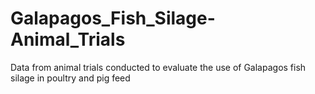 # Galapagos_Fish_Silage-Animal_Trials
Data from animal trials conducted to evaluate the use of Galapagos fish silage in poultry and pig feed
